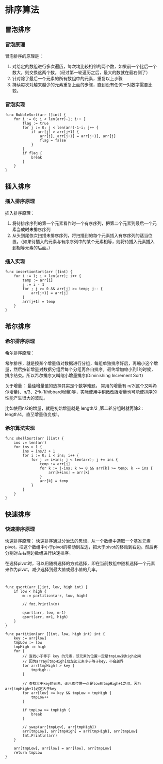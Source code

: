# 排序算法

## 冒泡排序
### 冒泡原理
冒泡排序的原理是：
1. 对给定的数组进行多次遍历，每次均比较相邻的两个数，如果前一个比后一个数大，则交换这两个数。（经过第一轮遍历之后，最大的数就在最右侧了）
2. 针对除了最后一个元素的所有数组中的元素，重复以上步骤
3. 持续每次对越来越少的元素重复上面的步骤，直到没有任何一对数字需要比较。

### 冒泡实现
```golang
func BubbleSort(arr []int) {
    for i := 0; i < len(arr)-1; i++ {
        flag := true
        for j := 0; j < len(arr)-1-i; j++ {
            if arr[j] > arr[j+1] {
                arr[j], arr[j+1] = arr[j+1], arr[j]
                flag = false
            }
        }
        if flag {
            break
        }
    }
}
```

## 插入排序
### 插入排序原理
插入排序原理：
1. 将待排序序列的第一个元素看作时一个有序序列，把第二个元素到最后一个元素当成时未排序序列
2. 从头到尾依次扫描未排序序列，将扫描到的每个元素插入有序序列的适当位置。（如果待插入的元素与有序序列中的某个元素相等，则将待插入元素插入到相等元素的后面。）

### 插入实现
```golang
func insertionSort(arr []int) {
    for i := 1; i < len(arr); i++ {
        temp := arr[i]
        j := i - 1
        for ; j >= 0 && arr[j] >= temp; j-- {
            arr[j+1] = arr[j]
        }
        arr[j+1] = temp
    }
}
```

## 希尔排序
### 希尔排序原理
希尔排序原理：

希尔排序，就是按某个增量值对数据进行分组，每组单独排序好后，再缩小这个增量，然后按新增量对数据分组后每个分组再各自排序。最终增加缩小到1的时候，排序结束。所以希尔排序又叫缩小增量排序(Diminishing Increment Sort)

关于增量：
最佳增量值的选择其实是个数学难题。
常用的增量有 n/2(这个又叫希尔增量)、n/3、2^k-1(hibbard增量)等，实际使用中稍微改版增量也可能使排序的性能产生很大的波动。

比如使用n/2的增量，就是初始增量就是 length/2 ,第二轮分组时就再除2：length/4，直至增量值变成1。

### 希尔算法实现
```golang
func shellSort(arr []int) {
    ins := len(arr)
    for ins > 1 {
        ins = ins/3 + 1 
        for i := 0; i < ins; i++ {
            for j := i+ins; j < len(arr); j += ins {
                temp := arr[j]
                for k := j-ins; k >= 0 && arr[k] >= temp; k -= ins {
                    arr[k+ins] = arr[k]
                }
                arr[k] = temp
            }
        }
    }
}
```

## 快速排序
### 快速排序原理
快速排序原理：
快速排序通过分治法的思想，从一个数组中选取一个基准元素pivot，把这个数组中小于pivot的移动到左边，把大于pivot的移动到右边。然后再分别对左右两边数组进行快速排序。

在选择pivot时，可以用随机选择的方式选择，即在当前数组中随机选择一个元素来作为pivot，减少选择到最大值或最小值的几率。

```golang


func qsort(arr []int, low, high int) {
	if low < high {
		m := partition(arr, low, high)

		// fmt.Println(m)

		qsort(arr, low, m-1)
		qsort(arr, m+1, high)
	}
}

func partition(arr []int, low, high int) int {
	key := arr[low]
	tmpLow := low
	tmpHigh := high
	for {
		// 查找小于等于 key 的元素，该元素的位置一定是tmpLow到high之间
		// 因为array[tmpHigh]及左边元素小于等于key，不会越界
		for arr[tmpHigh] > key {
			tmpHigh--
		}

		// 查找大于key的元素，该元素位置一点是low到tmpHigh+1之间，因为 arr[tmpHigh+1]必定大于key
		for arr[low] <= key && tmpLow < tmpHigh {
			tmpLow++
		}

		if tmpLow >= tmpHigh {
			break
		}

		// swap(arr[tmpLow], arr[tmpHigh])
		arr[tmpLow], arr[tmpHigh] = arr[tmpHigh], arr[tmpLow]
		fmt.Println(arr)
    }

	arr[tmpLow], arr[low] = arr[low], arr[tmpLow]
    return tmpLow
}
```
